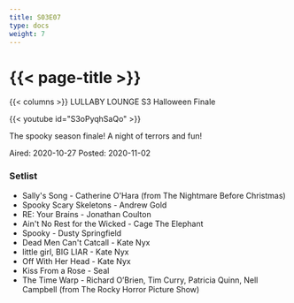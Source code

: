 ```yaml
---
title: S03E07
type: docs
weight: 7
---
```


# {{< page-title >}}

{{< columns >}}
LULLABY LOUNGE S3 Halloween Finale

{{< youtube id="S3oPyqhSaQo" >}}

The spooky season finale!  A night of terrors and fun!

Aired: 2020-10-27
Posted: 2020-11-02

### Setlist
* Sally's Song - Catherine O'Hara (from The Nightmare Before Christmas)
* Spooky Scary Skeletons - Andrew Gold
* RE: Your Brains - Jonathan Coulton
* Ain't No Rest for the Wicked - Cage The Elephant
* Spooky - Dusty Springfield
* Dead Men Can't Catcall - Kate Nyx
* little girl, BIG LIAR - Kate Nyx
* Off With Her Head - Kate Nyx
* Kiss From a Rose - Seal
* The Time Warp - Richard O’Brien, Tim Curry, Patricia Quinn, Nell Campbell (from The Rocky Horror Picture Show)
